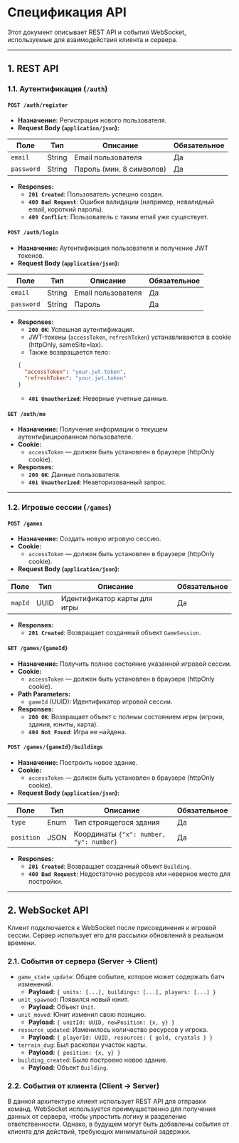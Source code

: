 # Спецификация API

Этот документ описывает REST API и события WebSocket, используемые для взаимодействия клиента и сервера.

---

## 1. REST API

### 1.1. Аутентификация (`/auth`)

#### `POST /auth/register`

-   **Назначение:** Регистрация нового пользователя.
-   **Request Body (`application/json`):**

| Поле | Тип | Описание | Обязательное |
| --- | --- | --- | --- |
| `email` | String | Email пользователя | Да |
| `password`| String | Пароль (мин. 8 символов) | Да |

-   **Responses:**
    -   **`201 Created`**: Пользователь успешно создан.
    -   **`400 Bad Request`**: Ошибки валидации (например, невалидный email, короткий пароль).
    -   **`409 Conflict`**: Пользователь с таким email уже существует.

#### `POST /auth/login`

-   **Назначение:** Аутентификация пользователя и получение JWT токенов.
-   **Request Body (`application/json`):**

| Поле | Тип | Описание | Обязательное |
| --- | --- | --- | --- |
| `email` | String | Email пользователя | Да |
| `password`| String | Пароль | Да |

-   **Responses:**
    -   **`200 OK`**: Успешная аутентификация.
      - JWT-токены (`accessToken`, `refreshToken`) устанавливаются в cookie (httpOnly, sameSite=lax).
      - Также возвращается тело:
      ```json
      {
        "accessToken": "your.jwt.token",
        "refreshToken": "your.jwt.token"
      }
      ```
    -   **`401 Unauthorized`**: Неверные учетные данные.

#### `GET /auth/me`

-   **Назначение:** Получение информации о текущем аутентифицированном пользователе.
-   **Cookie:**
    - `accessToken` — должен быть установлен в браузере (httpOnly cookie).
-   **Responses:**
    -   **`200 OK`**: Данные пользователя.
    -   **`401 Unauthorized`**: Неавторизованный запрос.

---

### 1.2. Игровые сессии (`/games`)

#### `POST /games`

-   **Назначение:** Создать новую игровую сессию.
-   **Cookie:**
    - `accessToken` — должен быть установлен в браузере (httpOnly cookie).
-   **Request Body (`application/json`):**

| Поле | Тип | Описание | Обязательное |
| --- | --- | --- | --- |
| `mapId` | UUID | Идентификатор карты для игры | Да |

-   **Responses:**
    -   **`201 Created`**: Возвращает созданный объект `GameSession`.

#### `GET /games/{gameId}`

-   **Назначение:** Получить полное состояние указанной игровой сессии.
-   **Cookie:**
    - `accessToken` — должен быть установлен в браузере (httpOnly cookie).
-   **Path Parameters:**
    -   `gameId` (UUID): Идентификатор игровой сессии.
-   **Responses:**
    -   **`200 OK`**: Возвращает объект с полным состоянием игры (игроки, здания, юниты, карта).
    -   **`404 Not Found`**: Игра не найдена.

#### `POST /games/{gameId}/buildings`

-   **Назначение:** Построить новое здание.
-   **Cookie:**
    - `accessToken` — должен быть установлен в браузере (httpOnly cookie).
-   **Request Body (`application/json`):**

| Поле | Тип | Описание | Обязательное |
| --- | --- | --- | --- |
| `type` | Enum | Тип строящегося здания | Да |
| `position`| JSON | Координаты `{"x": number, "y": number}` | Да |

-   **Responses:**
    -   **`201 Created`**: Возвращает созданный объект `Building`.
    -   **`400 Bad Request`**: Недостаточно ресурсов или неверное место для постройки.

---

## 2. WebSocket API

Клиент подключается к WebSocket после присоединения к игровой сессии. Сервер использует его для рассылки обновлений в реальном времени.

### 2.1. События от сервера (Server -> Client)

-   `game_state_update`: Общее событие, которое может содержать батч изменений.
    -   **Payload:** `{ units: [...], buildings: [...], players: [...] }`
-   `unit_spawned`: Появился новый юнит.
    -   **Payload:** Объект `Unit`.
-   `unit_moved`: Юнит изменил свою позицию.
    -   **Payload:** `{ unitId: UUID, newPosition: {x, y} }`
-   `resource_updated`: Изменилось количество ресурсов у игрока.
    -   **Payload:** `{ playerId: UUID, resources: { gold, crystals } }`
-   `terrain_dug`: Был раскопан участок карты.
    -   **Payload:** `{ position: {x, y} }`
-   `building_created`: Было построено новое здание.
    -   **Payload:** Объект `Building`.

### 2.2. События от клиента (Client -> Server)

В данной архитектуре клиент использует REST API для отправки команд. WebSocket используется преимущественно для получения данных от сервера, чтобы упростить логику и разделение ответственности. Однако, в будущем могут быть добавлены события от клиента для действий, требующих минимальной задержки.